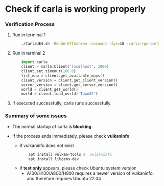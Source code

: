 # Check if carla is working properly

### Verification Process
1. Run in terminal 1
    ```bash
        ./CarlaUE4.sh -RenderOffScreen -nosound -fps=10 -carla-rpc-port=2000
    ```
2. Run in terninal 2
    ```python
        import carla
        client = carla.Client('localhost', 2000)
        client.set_timeout(100.0)
        list_map = client.get_available_maps()
        client_version = client.get_client_version()
        server_version = client.get_server_version()
        world = client.get_world()
        world = client.load_world('Town02')
    ```
3. If executed successfully, carla runs successfully.

### Summary of some issues
- The normal startup of carla is **blocking**. 

- If the process ends immediately, please check **vulkaninfo**
    - if vulkaninfo does not exist
        ```bash
            apt install vulkan-tools # 	vulkaninfo
	        apt install libgeos-dev
        ``` 
    - if **test only** appears, please check Ubuntu system version
        - A100/H100/A800/H800 requires a newer version of vulkaninfo, and therefore requires Ubuntu 22.04
